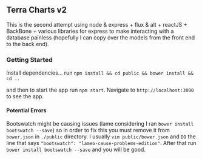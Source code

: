 ## Terra Charts v2

This is the second attempt using node & express + flux & alt + reactJS + BackBone + various libraries for express to make interacting with a database painless (hopefully I can copy over the models from the front end to the back end).

### Getting Started 
Install dependencies... run `npm install && cd public && bower install && cd ..`

and then to start the app run `npm start`.  Navigate to `http://localhost:3000` to see the app.

#### Potential Errors
Bootswatch might be causing issues (lame considering I ran `bower install bootswatch --save`) so in order to fix this you must remove it from `bower.json` in `./public` directory.  I usually `vim public/bower.json` and `DD` the line that says `"bootswatch": "lameo-cause-problems-edition"`.  After that run `bower install bootswatch --save` and you will be good.